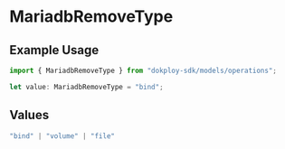 # MariadbRemoveType

## Example Usage

```typescript
import { MariadbRemoveType } from "dokploy-sdk/models/operations";

let value: MariadbRemoveType = "bind";
```

## Values

```typescript
"bind" | "volume" | "file"
```